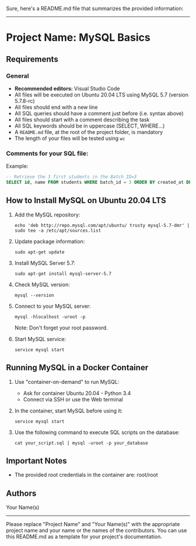 Sure, here's a README.md file that summarizes the provided information:

---

# Project Name: MySQL Basics

## Requirements

### General
- **Recommended editors:** Visual Studio Code
- All files will be executed on Ubuntu 20.04 LTS using MySQL 5.7 (version 5.7.8-rc)
- All files should end with a new line
- All SQL queries should have a comment just before (i.e. syntax above)
- All files should start with a comment describing the task
- All SQL keywords should be in uppercase (SELECT, WHERE...)
- A `README.md` file, at the root of the project folder, is mandatory
- The length of your files will be tested using `wc`

### Comments for your SQL file:
Example:
```sql
-- Retrieve the 3 first students in the Batch ID=3
SELECT id, name FROM students WHERE batch_id = 3 ORDER BY created_at DESC LIMIT 3;
```

## How to Install MySQL on Ubuntu 20.04 LTS

1. Add the MySQL repository:
   ```
   echo 'deb http://repo.mysql.com/apt/ubuntu/ trusty mysql-5.7-dmr' | sudo tee -a /etc/apt/sources.list
   ```

2. Update package information:
   ```
   sudo apt-get update
   ```

3. Install MySQL Server 5.7:
   ```
   sudo apt-get install mysql-server-5.7
   ```

4. Check MySQL version:
   ```
   mysql --version
   ```

5. Connect to your MySQL server:
   ```
   mysql -hlocalhost -uroot -p
   ```

   Note: Don't forget your root password.

6. Start MySQL service:
   ```
   service mysql start
   ```

## Running MySQL in a Docker Container

1. Use "container-on-demand" to run MySQL:
   - Ask for container Ubuntu 20.04 - Python 3.4
   - Connect via SSH or use the Web terminal

2. In the container, start MySQL before using it:
   ```
   service mysql start
   ```

3. Use the following command to execute SQL scripts on the database:
   ```
   cat your_script.sql | mysql -uroot -p your_database
   ```

## Important Notes

- The provided root credentials in the container are: root/root

## Authors

Your Name(s)

---

Please replace "Project Name" and "Your Name(s)" with the appropriate project name and your name or the names of the contributors. You can use this README.md as a template for your project's documentation.